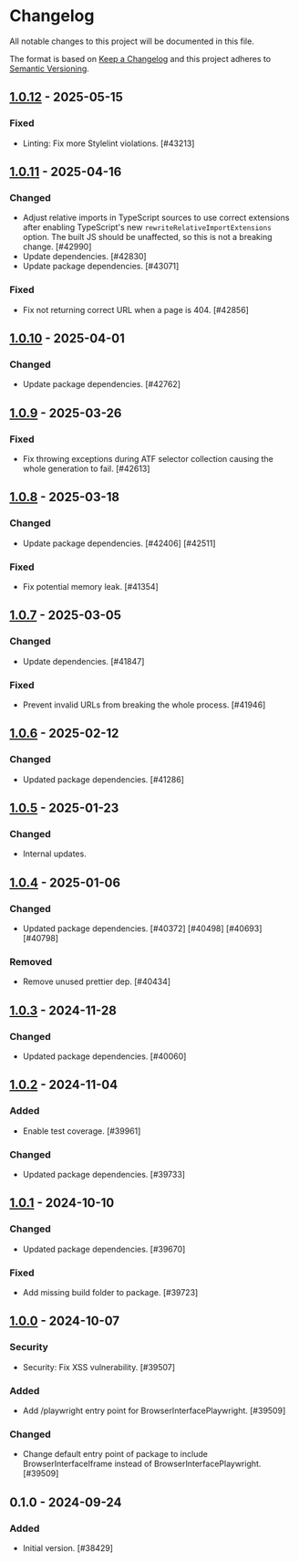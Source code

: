 # Changelog

All notable changes to this project will be documented in this file.

The format is based on [Keep a Changelog](https://keepachangelog.com/en/1.0.0/)
and this project adheres to [Semantic Versioning](https://semver.org/spec/v2.0.0.html).

## [1.0.12] - 2025-05-15
### Fixed
- Linting: Fix more Stylelint violations. [#43213]

## [1.0.11] - 2025-04-16
### Changed
- Adjust relative imports in TypeScript sources to use correct extensions after enabling TypeScript's new `rewriteRelativeImportExtensions` option. The built JS should be unaffected, so this is not a breaking change. [#42990]
- Update dependencies. [#42830]
- Update package dependencies. [#43071]

### Fixed
- Fix not returning correct URL when a page is 404. [#42856]

## [1.0.10] - 2025-04-01
### Changed
- Update package dependencies. [#42762]

## [1.0.9] - 2025-03-26
### Fixed
- Fix throwing exceptions during ATF selector collection causing the whole generation to fail. [#42613]

## [1.0.8] - 2025-03-18
### Changed
- Update package dependencies. [#42406] [#42511]

### Fixed
- Fix potential memory leak. [#41354]

## [1.0.7] - 2025-03-05
### Changed
- Update dependencies. [#41847]

### Fixed
- Prevent invalid URLs from breaking the whole process. [#41946]

## [1.0.6] - 2025-02-12
### Changed
- Updated package dependencies. [#41286]

## [1.0.5] - 2025-01-23
### Changed
- Internal updates.

## [1.0.4] - 2025-01-06
### Changed
- Updated package dependencies. [#40372] [#40498] [#40693] [#40798]

### Removed
- Remove unused prettier dep. [#40434]

## [1.0.3] - 2024-11-28
### Changed
- Updated package dependencies. [#40060]

## [1.0.2] - 2024-11-04
### Added
- Enable test coverage. [#39961]

### Changed
- Updated package dependencies. [#39733]

## [1.0.1] - 2024-10-10
### Changed
- Updated package dependencies. [#39670]

### Fixed
- Add missing build folder to package. [#39723]

## [1.0.0] - 2024-10-07
### Security
- Security: Fix XSS vulnerability. [#39507]

### Added
- Add /playwright entry point for BrowserInterfacePlaywright. [#39509]

### Changed
- Change default entry point of package to include BrowserInterfaceIframe instead of BrowserInterfacePlaywright. [#39509]

## 0.1.0 - 2024-09-24
### Added
- Initial version. [#38429]

[1.0.12]: https://github.com/Automattic/jetpack-critical-css-gen/compare/v1.0.11...v1.0.12
[1.0.11]: https://github.com/Automattic/jetpack-critical-css-gen/compare/v1.0.10...v1.0.11
[1.0.10]: https://github.com/Automattic/jetpack-critical-css-gen/compare/v1.0.9...v1.0.10
[1.0.9]: https://github.com/Automattic/jetpack-critical-css-gen/compare/v1.0.8...v1.0.9
[1.0.8]: https://github.com/Automattic/jetpack-critical-css-gen/compare/v1.0.7...v1.0.8
[1.0.7]: https://github.com/Automattic/jetpack-critical-css-gen/compare/v1.0.6...v1.0.7
[1.0.6]: https://github.com/Automattic/jetpack-critical-css-gen/compare/v1.0.5...v1.0.6
[1.0.5]: https://github.com/Automattic/jetpack-critical-css-gen/compare/v1.0.4...v1.0.5
[1.0.4]: https://github.com/Automattic/jetpack-critical-css-gen/compare/v1.0.3...v1.0.4
[1.0.3]: https://github.com/Automattic/jetpack-critical-css-gen/compare/v1.0.2...v1.0.3
[1.0.2]: https://github.com/Automattic/jetpack-critical-css-gen/compare/v1.0.1...v1.0.2
[1.0.1]: https://github.com/Automattic/jetpack-critical-css-gen/compare/v1.0.0...v1.0.1
[1.0.0]: https://github.com/Automattic/jetpack-critical-css-gen/compare/v0.1.0...v1.0.0
